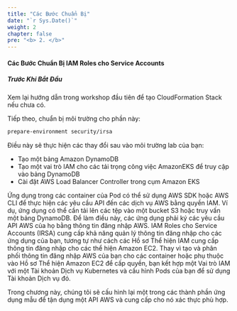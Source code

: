 ```yaml
---
title: "Các Bước Chuẩn Bị"
date: "`r Sys.Date()`"
weight: 2
chapter: false
pre: "<b> 2. </b>"
---
```


#### Các Bước Chuẩn Bị IAM Roles cho Service Accounts

##### Trước Khi Bắt Đầu

Xem lại hướng dẫn trong workshop đầu tiên để tạo CloudFormation Stack nếu chưa có.

Tiếp theo, chuẩn bị môi trường cho phần này:

```bash
prepare-environment security/irsa
```

Điều này sẽ thực hiện các thay đổi sau vào môi trường lab của bạn:

- Tạo một bảng Amazon DynamoDB
- Tạo một vai trò IAM cho các tải trọng công việc AmazonEKS để truy cập vào bảng DynamoDB
- Cài đặt AWS Load Balancer Controller trong cụm Amazon EKS


Ứng dụng trong các container của Pod có thể sử dụng AWS SDK hoặc AWS CLI để thực hiện các yêu cầu API đến các dịch vụ AWS bằng quyền IAM. Ví dụ, ứng dụng có thể cần tải lên các tệp vào một bucket S3 hoặc truy vấn một bảng DynamoDB. Để làm điều này, các ứng dụng phải ký các yêu cầu API AWS của họ bằng thông tin đăng nhập AWS. IAM Roles cho Service Accounts (IRSA) cung cấp khả năng quản lý thông tin đăng nhập cho các ứng dụng của bạn, tương tự như cách các Hồ sơ Thể hiện IAM cung cấp thông tin đăng nhập cho các thể hiện Amazon EC2. Thay vì tạo và phân phối thông tin đăng nhập AWS của bạn cho các container hoặc phụ thuộc vào Hồ sơ Thể hiện Amazon EC2 để cấp quyền, bạn kết hợp một Vai trò IAM với một Tài khoản Dịch vụ Kubernetes và cấu hình Pods của bạn để sử dụng Tài khoản Dịch vụ đó.

Trong chương này, chúng tôi sẽ cấu hình lại một trong các thành phần ứng dụng mẫu để tận dụng một API AWS và cung cấp cho nó xác thực phù hợp.



